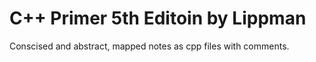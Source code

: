 # C++ Primer 5th Editoin by Lippman
Conscised and abstract, mapped notes as cpp files with comments.
